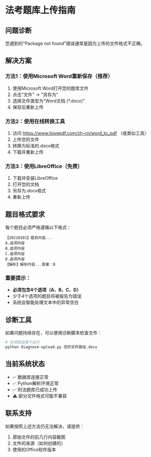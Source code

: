 # 法考题库上传指南

## 问题诊断

您遇到的"Package not found"错误通常是因为上传的文件格式不正确。

## 解决方案

### 方法1：使用Microsoft Word重新保存（推荐）
1. 使用Microsoft Word打开您的题库文件
2. 点击"文件" -> "另存为"
3. 选择文件类型为"Word文档 (*.docx)"
4. 保存后重新上传

### 方法2：使用在线转换工具
1. 访问 https://www.ilovepdf.com/zh-cn/word_to_pdf （或类似工具）
2. 上传您的文件
3. 转换为标准的.docx格式
4. 下载并重新上传

### 方法3：使用LibreOffice（免费）
1. 下载并安装LibreOffice
2. 打开您的文档
3. 另存为.docx格式
4. 重新上传

## 题目格式要求

每个题目必须严格遵循以下格式：

```
【20210101】题目内容...
A.选项内容
B.选项内容  
C.选项内容
D.选项内容
【解析】解析内容...答案：B
```

### 重要提示：
- **必须包含4个选项（A、B、C、D）**
- 少于4个选项的题目将被报告为错误
- 系统会智能处理文本中的异常空白

## 诊断工具

如果问题持续存在，可以使用诊断脚本检查文件：

```bash
# 在项目目录下运行
python diagnose-upload.py 您的文件路径.docx
```

## 当前系统状态

- ✅ 数据库连接正常
- ✅ Python解析环境正常
- ✅ 刑法题库已成功上传
- ⚠️ 部分文件格式可能不兼容

## 联系支持

如果按照上述方法仍无法解决，请提供：
1. 原始文件的前几行内容截图
2. 文件的来源（如何创建的）
3. 使用的Office软件版本